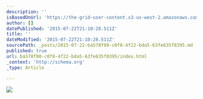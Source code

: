 ```yaml
---
description: ''
isBasedOnUrl: 'https://the-grid-user-content.s3-us-west-2.amazonaws.com/f72ff976-32da-42e8-a10d-ebd624ac5838.jpg'
author: []
datePublished: '2015-07-22T21:10:28.511Z'
title: ''
dateModified: '2015-07-22T21:10:28.511Z'
sourcePath: _posts/2015-07-22-ba578f00-c0f8-4f22-bda5-63fe635f0395.md
published: true
url: ba578f00-c0f8-4f22-bda5-63fe635f0395/index.html
_context: 'http://schema.org'
_type: Article

---
```

![](https://the-grid-user-content.s3-us-west-2.amazonaws.com/f72ff976-32da-42e8-a10d-ebd624ac5838.jpg)